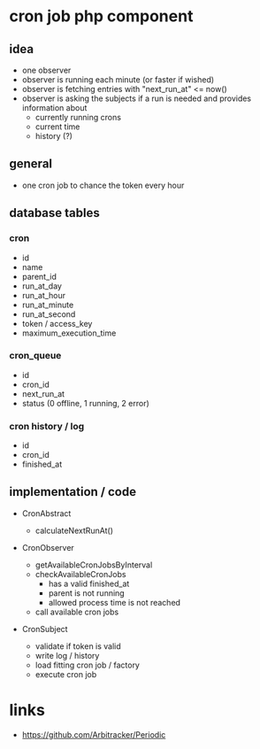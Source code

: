 # cron job php component

## idea

* one observer
* observer is running each minute (or faster if wished)
* observer is fetching entries with "next_run_at" <= now()
* observer is asking the subjects if a run is needed and provides information about
    * currently running crons
    * current time
    * history (?)

## general

* one cron job to chance the token every hour

## database tables

### cron

* id
* name
* parent_id
* run_at_day
* run_at_hour
* run_at_minute
* run_at_second
* token / access_key
* maximum_execution_time

### cron_queue

* id
* cron_id
* next_run_at
* status (0 offline, 1 running, 2 error)

### cron history / log

* id
* cron_id
* finished_at

## implementation / code

* CronAbstract
    * calculateNextRunAt()

* CronObserver
    * getAvailableCronJobsByInterval
    * checkAvailableCronJobs
        * has a valid finished_at
        * parent is not running
        * allowed process time is not reached
    * call available cron jobs

* CronSubject
    * validate if token is valid
    * write log / history
    * load fitting cron job / factory
    * execute cron job

# links

* https://github.com/Arbitracker/Periodic
